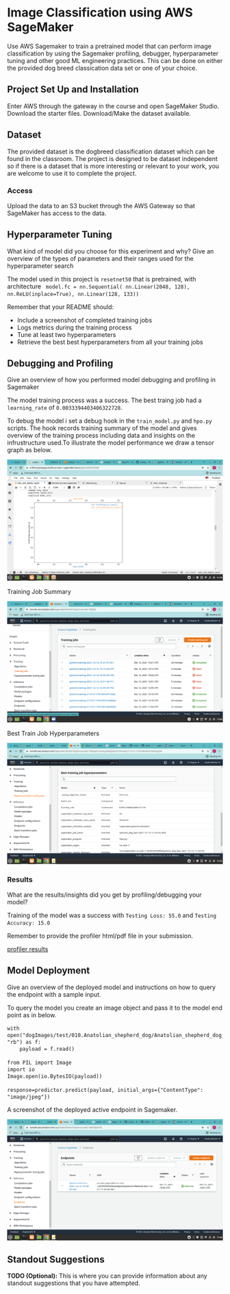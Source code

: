 # Image Classification using AWS SageMaker

Use AWS Sagemaker to train a pretrained model that can perform image classification by using the Sagemaker profiling, debugger, hyperparameter tuning and other good ML engineering practices. This can be done on either the provided dog breed classication data set or one of your choice.

## Project Set Up and Installation
Enter AWS through the gateway in the course and open SageMaker Studio. 
Download the starter files.
Download/Make the dataset available. 

## Dataset
The provided dataset is the dogbreed classification dataset which can be found in the classroom.
The project is designed to be dataset independent so if there is a dataset that is more interesting or relevant to your work, you are welcome to use it to complete the project.

### Access
Upload the data to an S3 bucket through the AWS Gateway so that SageMaker has access to the data. 

## Hyperparameter Tuning
What kind of model did you choose for this experiment and why? Give an overview of the types of parameters and their ranges used for the hyperparameter search

The model used in this project is  `resetnet50` that is pretrained, with architecture `
    model.fc = nn.Sequential(
                   nn.Linear(2048, 128),
                   nn.ReLU(inplace=True),
                   nn.Linear(128, 133))`
                   
  

Remember that your README should:
- Include a screenshot of completed training jobs
- Logs metrics during the training process
- Tune at least two hyperparameters
- Retrieve the best best hyperparameters from all your training jobs

## Debugging and Profiling
 Give an overview of how you performed model debugging and profiling in Sagemaker

The model training process was a success. The best traing job had a `learning_rate` of `0.0033394403406322728`.

To debug the model i set a debug hook in the  `train_model.py` and `hpo.py` scripts. The hook records training summary of the model and gives overview of the training process including data and insights on the infrustructure used.To illustrate the model performance we draw a tensor graph as below.

![](https://raw.githubusercontent.com/moseti1/udc-img-dog-classification/main/loss-graph.png)



Training Job Summary

![](https://raw.githubusercontent.com/moseti1/udc-img-dog-classification/main/train-job-screen.png)

Best Train Job Hyperparameters

![](https://raw.githubusercontent.com/moseti1/udc-img-dog-classification/main/best-hpo-job.png)

### Results
 What are the results/insights did you get by profiling/debugging your model?
 
 Training of the model was a success with `Testing Loss: 55.0` and `Testing Accuracy: 15.0`

 Remember to provide the profiler html/pdf file in your submission.
 
 [profiler results](https://github.com/moseti1/udc-img-dog-classification/blob/88a92008cb8a1825b624f6ce2c3275f3a3a1cbf4/profiler-report.html)


## Model Deployment
Give an overview of the deployed model and instructions on how to query the endpoint with a sample input.

To query the model you create an image object and pass it to the model end point as in below.

```
with open("dogImages/test/010.Anatolian_shepherd_dog/Anatolian_shepherd_dog_00695.jpg", "rb") as f:
    payload = f.read()
    
from PIL import Image
import io
Image.open(io.BytesIO(payload))

response=predictor.predict(payload, initial_args={"ContentType": "image/jpeg"})
```


A screenshot of the deployed active endpoint in Sagemaker.

![](https://raw.githubusercontent.com/moseti1/udc-img-dog-classification/main/endpoint-screen.png)

## Standout Suggestions
**TODO (Optional):** This is where you can provide information about any standout suggestions that you have attempted.

